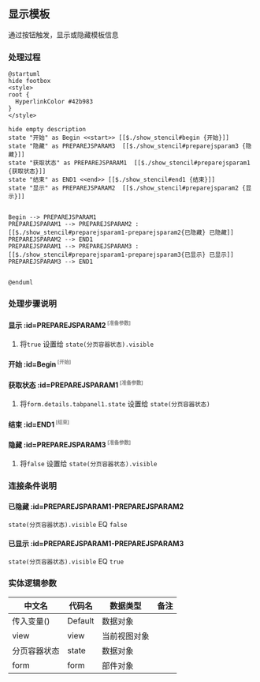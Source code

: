 ## 显示模板 <!-- {docsify-ignore-all} -->

   通过按钮触发，显示或隐藏模板信息

### 处理过程

```plantuml
@startuml
hide footbox
<style>
root {
  HyperlinkColor #42b983
}
</style>

hide empty description
state "开始" as Begin <<start>> [[$./show_stencil#begin {开始}]]
state "隐藏" as PREPAREJSPARAM3  [[$./show_stencil#preparejsparam3 {隐藏}]]
state "获取状态" as PREPAREJSPARAM1  [[$./show_stencil#preparejsparam1 {获取状态}]]
state "结束" as END1 <<end>> [[$./show_stencil#end1 {结束}]]
state "显示" as PREPAREJSPARAM2  [[$./show_stencil#preparejsparam2 {显示}]]


Begin --> PREPAREJSPARAM1
PREPAREJSPARAM1 --> PREPAREJSPARAM2 : [[$./show_stencil#preparejsparam1-preparejsparam2{已隐藏} 已隐藏]]
PREPAREJSPARAM2 --> END1
PREPAREJSPARAM1 --> PREPAREJSPARAM3 : [[$./show_stencil#preparejsparam1-preparejsparam3{已显示} 已显示]]
PREPAREJSPARAM3 --> END1


@enduml
```


### 处理步骤说明

#### 显示 :id=PREPAREJSPARAM2<sup class="footnote-symbol"> <font color=gray size=1>[准备参数]</font></sup>



1. 将`true` 设置给  `state(分页容器状态).visible`

#### 开始 :id=Begin<sup class="footnote-symbol"> <font color=gray size=1>[开始]</font></sup>




#### 获取状态 :id=PREPAREJSPARAM1<sup class="footnote-symbol"> <font color=gray size=1>[准备参数]</font></sup>



1. 将`form.details.tabpanel1.state` 设置给  `state(分页容器状态)`

#### 结束 :id=END1<sup class="footnote-symbol"> <font color=gray size=1>[结束]</font></sup>




#### 隐藏 :id=PREPAREJSPARAM3<sup class="footnote-symbol"> <font color=gray size=1>[准备参数]</font></sup>



1. 将`false` 设置给  `state(分页容器状态).visible`

### 连接条件说明
#### 已隐藏 :id=PREPAREJSPARAM1-PREPAREJSPARAM2

```state(分页容器状态).visible``` EQ ```false```
#### 已显示 :id=PREPAREJSPARAM1-PREPAREJSPARAM3

```state(分页容器状态).visible``` EQ ```true```


### 实体逻辑参数

|    中文名   |    代码名    |  数据类型      |备注 |
| --------| --------| --------  | --------   |
|传入变量(<i class="fa fa-check"/></i>)|Default|数据对象||
|view|view|当前视图对象||
|分页容器状态|state|数据对象||
|form|form|部件对象||
